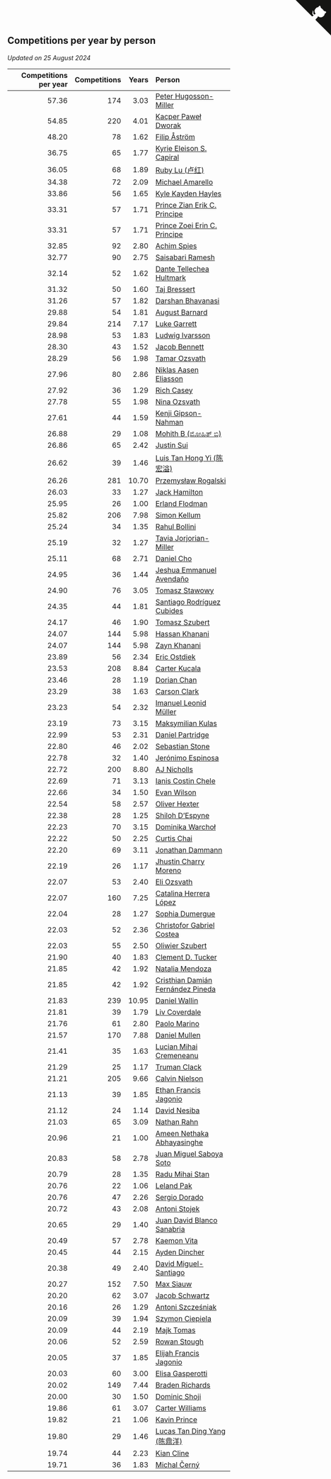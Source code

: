 ## Competitions per year by person

*Updated on 25 August 2024*

| Competitions per year | Competitions | Years | Person |
| ---: | ---: | ---: | :--- |
| 57.36 | 174 | 3.03 | [Peter Hugosson-Miller](https://www.worldcubeassociation.org/persons/2021HUGO01) |
| 54.85 | 220 | 4.01 | [Kacper Paweł Dworak](https://www.worldcubeassociation.org/persons/2020DWOR01) |
| 48.20 | 78 | 1.62 | [Filip Åström](https://www.worldcubeassociation.org/persons/2023ASTR01) |
| 36.75 | 65 | 1.77 | [Kyrie Eleison S. Capiral](https://www.worldcubeassociation.org/persons/2022CAPI02) |
| 36.05 | 68 | 1.89 | [Ruby Lu (卢红)](https://www.worldcubeassociation.org/persons/2022LURU01) |
| 34.38 | 72 | 2.09 | [Michael Amarello](https://www.worldcubeassociation.org/persons/2022AMAR09) |
| 33.86 | 56 | 1.65 | [Kyle Kayden Hayles](https://www.worldcubeassociation.org/persons/2022HAYL02) |
| 33.31 | 57 | 1.71 | [Prince Zian Erik C. Principe](https://www.worldcubeassociation.org/persons/2022PRIN08) |
| 33.31 | 57 | 1.71 | [Prince Zoei Erin C. Principe](https://www.worldcubeassociation.org/persons/2022PRIN09) |
| 32.85 | 92 | 2.80 | [Achim Spies](https://www.worldcubeassociation.org/persons/2021SPIE01) |
| 32.77 | 90 | 2.75 | [Saisabari Ramesh](https://www.worldcubeassociation.org/persons/2021RAME01) |
| 32.14 | 52 | 1.62 | [Dante Tellechea Hultmark](https://www.worldcubeassociation.org/persons/2023HULT01) |
| 31.32 | 50 | 1.60 | [Taj Bressert](https://www.worldcubeassociation.org/persons/2023BRES01) |
| 31.26 | 57 | 1.82 | [Darshan Bhavanasi](https://www.worldcubeassociation.org/persons/2022BHAV01) |
| 29.88 | 54 | 1.81 | [August Barnard](https://www.worldcubeassociation.org/persons/2022BARN21) |
| 29.84 | 214 | 7.17 | [Luke Garrett](https://www.worldcubeassociation.org/persons/2017GARR05) |
| 28.98 | 53 | 1.83 | [Ludwig Ivarsson](https://www.worldcubeassociation.org/persons/2022IVAR01) |
| 28.30 | 43 | 1.52 | [Jacob Bennett](https://www.worldcubeassociation.org/persons/2023BENN04) |
| 28.29 | 56 | 1.98 | [Tamar Ozsvath](https://www.worldcubeassociation.org/persons/2022OZSV04) |
| 27.96 | 80 | 2.86 | [Niklas Aasen Eliasson](https://www.worldcubeassociation.org/persons/2021ELIA01) |
| 27.92 | 36 | 1.29 | [Rich Casey](https://www.worldcubeassociation.org/persons/2023CASE06) |
| 27.78 | 55 | 1.98 | [Nina Ozsvath](https://www.worldcubeassociation.org/persons/2022OZSV03) |
| 27.61 | 44 | 1.59 | [Kenji Gipson-Nahman](https://www.worldcubeassociation.org/persons/2023GIPS01) |
| 26.88 | 29 | 1.08 | [Mohith B (ಮೋಹಿತ್ ಬಿ)](https://www.worldcubeassociation.org/persons/2023BMOH01) |
| 26.86 | 65 | 2.42 | [Justin Sui](https://www.worldcubeassociation.org/persons/2022SUIJ01) |
| 26.62 | 39 | 1.46 | [Luis Tan Hong Yi (陈宏溢)](https://www.worldcubeassociation.org/persons/2023YILU01) |
| 26.26 | 281 | 10.70 | [Przemysław Rogalski](https://www.worldcubeassociation.org/persons/2013ROGA02) |
| 26.03 | 33 | 1.27 | [Jack Hamilton](https://www.worldcubeassociation.org/persons/2023HAMI08) |
| 25.95 | 26 | 1.00 | [Erland Flodman](https://www.worldcubeassociation.org/persons/2023FLOD01) |
| 25.82 | 206 | 7.98 | [Simon Kellum](https://www.worldcubeassociation.org/persons/2016KELL12) |
| 25.24 | 34 | 1.35 | [Rahul Bollini](https://www.worldcubeassociation.org/persons/2023BOLL01) |
| 25.19 | 32 | 1.27 | [Tavia Jorjorian-Miller](https://www.worldcubeassociation.org/persons/2023JORJ01) |
| 25.11 | 68 | 2.71 | [Daniel Cho](https://www.worldcubeassociation.org/persons/2021CHOD01) |
| 24.95 | 36 | 1.44 | [Jeshua Emmanuel Avendaño](https://www.worldcubeassociation.org/persons/2023AVEN01) |
| 24.90 | 76 | 3.05 | [Tomasz Stawowy](https://www.worldcubeassociation.org/persons/2021STAW01) |
| 24.35 | 44 | 1.81 | [Santiago Rodríguez Cubides](https://www.worldcubeassociation.org/persons/2022CUBI01) |
| 24.17 | 46 | 1.90 | [Tomasz Szubert](https://www.worldcubeassociation.org/persons/2022SZUB02) |
| 24.07 | 144 | 5.98 | [Hassan Khanani](https://www.worldcubeassociation.org/persons/2018KHAN26) |
| 24.07 | 144 | 5.98 | [Zayn Khanani](https://www.worldcubeassociation.org/persons/2018KHAN28) |
| 23.89 | 56 | 2.34 | [Eric Ostdiek](https://www.worldcubeassociation.org/persons/2022OSTD01) |
| 23.53 | 208 | 8.84 | [Carter Kucala](https://www.worldcubeassociation.org/persons/2015KUCA01) |
| 23.46 | 28 | 1.19 | [Dorian Chan](https://www.worldcubeassociation.org/persons/2023DORI01) |
| 23.29 | 38 | 1.63 | [Carson Clark](https://www.worldcubeassociation.org/persons/2023CLAR02) |
| 23.23 | 54 | 2.32 | [Imanuel Leonid Müller](https://www.worldcubeassociation.org/persons/2022MULL02) |
| 23.19 | 73 | 3.15 | [Maksymilian Kulas](https://www.worldcubeassociation.org/persons/2021KULA02) |
| 22.99 | 53 | 2.31 | [Daniel Partridge](https://www.worldcubeassociation.org/persons/2022PART02) |
| 22.80 | 46 | 2.02 | [Sebastian Stone](https://www.worldcubeassociation.org/persons/2022STON09) |
| 22.78 | 32 | 1.40 | [Jerónimo Espinosa](https://www.worldcubeassociation.org/persons/2023ESPI07) |
| 22.72 | 200 | 8.80 | [AJ Nicholls](https://www.worldcubeassociation.org/persons/2015NICH04) |
| 22.69 | 71 | 3.13 | [Ianis Costin Chele](https://www.worldcubeassociation.org/persons/2021CHEL01) |
| 22.66 | 34 | 1.50 | [Evan Wilson](https://www.worldcubeassociation.org/persons/2023WILS11) |
| 22.54 | 58 | 2.57 | [Oliver Hexter](https://www.worldcubeassociation.org/persons/2022HEXT01) |
| 22.38 | 28 | 1.25 | [Shiloh D’Espyne](https://www.worldcubeassociation.org/persons/2023DESP01) |
| 22.23 | 70 | 3.15 | [Dominika Warchoł](https://www.worldcubeassociation.org/persons/2021WARC01) |
| 22.22 | 50 | 2.25 | [Curtis Chai](https://www.worldcubeassociation.org/persons/2022CHAI02) |
| 22.20 | 69 | 3.11 | [Jonathan Dammann](https://www.worldcubeassociation.org/persons/2021DAMM01) |
| 22.19 | 26 | 1.17 | [Jhustin Charry Moreno](https://www.worldcubeassociation.org/persons/2023MORE20) |
| 22.07 | 53 | 2.40 | [Eli Ozsvath](https://www.worldcubeassociation.org/persons/2022OZSV01) |
| 22.07 | 160 | 7.25 | [Catalina Herrera López](https://www.worldcubeassociation.org/persons/2017LOPE31) |
| 22.04 | 28 | 1.27 | [Sophia Dumergue](https://www.worldcubeassociation.org/persons/2023DUME02) |
| 22.03 | 52 | 2.36 | [Christofor Gabriel Costea](https://www.worldcubeassociation.org/persons/2022COST03) |
| 22.03 | 55 | 2.50 | [Oliwier Szubert](https://www.worldcubeassociation.org/persons/2022SZUB01) |
| 21.90 | 40 | 1.83 | [Clement D. Tucker](https://www.worldcubeassociation.org/persons/2022TUCK09) |
| 21.85 | 42 | 1.92 | [Natalia Mendoza](https://www.worldcubeassociation.org/persons/2022MEND24) |
| 21.85 | 42 | 1.92 | [Cristhian Damián Fernández Pineda](https://www.worldcubeassociation.org/persons/2022PINE05) |
| 21.83 | 239 | 10.95 | [Daniel Wallin](https://www.worldcubeassociation.org/persons/2013WALL03) |
| 21.81 | 39 | 1.79 | [Liv Coverdale](https://www.worldcubeassociation.org/persons/2022COVE02) |
| 21.76 | 61 | 2.80 | [Paolo Marino](https://www.worldcubeassociation.org/persons/2021MARI04) |
| 21.57 | 170 | 7.88 | [Daniel Mullen](https://www.worldcubeassociation.org/persons/2016MULL04) |
| 21.41 | 35 | 1.63 | [Lucian Mihai Cremeneanu](https://www.worldcubeassociation.org/persons/2023CREM01) |
| 21.29 | 25 | 1.17 | [Truman Clack](https://www.worldcubeassociation.org/persons/2023CLAC02) |
| 21.21 | 205 | 9.66 | [Calvin Nielson](https://www.worldcubeassociation.org/persons/2014NIEL03) |
| 21.13 | 39 | 1.85 | [Ethan Francis Jagonio](https://www.worldcubeassociation.org/persons/2022JAGO03) |
| 21.12 | 24 | 1.14 | [David Nesiba](https://www.worldcubeassociation.org/persons/2023NESI01) |
| 21.03 | 65 | 3.09 | [Nathan Rahn](https://www.worldcubeassociation.org/persons/2021RAHN01) |
| 20.96 | 21 | 1.00 | [Ameen Nethaka Abhayasinghe](https://www.worldcubeassociation.org/persons/2023ABHA02) |
| 20.83 | 58 | 2.78 | [Juan Miguel Saboya Soto](https://www.worldcubeassociation.org/persons/2021SOTO01) |
| 20.79 | 28 | 1.35 | [Radu Mihai Stan](https://www.worldcubeassociation.org/persons/2023STAN09) |
| 20.76 | 22 | 1.06 | [Leland Pak](https://www.worldcubeassociation.org/persons/2023PAKL02) |
| 20.76 | 47 | 2.26 | [Sergio Dorado](https://www.worldcubeassociation.org/persons/2022CORR05) |
| 20.72 | 43 | 2.08 | [Antoni Stojek](https://www.worldcubeassociation.org/persons/2022STOJ03) |
| 20.65 | 29 | 1.40 | [Juan David Blanco Sanabria](https://www.worldcubeassociation.org/persons/2023SANA04) |
| 20.49 | 57 | 2.78 | [Kaemon Vita](https://www.worldcubeassociation.org/persons/2021VITA01) |
| 20.45 | 44 | 2.15 | [Ayden Dincher](https://www.worldcubeassociation.org/persons/2022DINC01) |
| 20.38 | 49 | 2.40 | [David Miguel-Santiago](https://www.worldcubeassociation.org/persons/2022MIGU02) |
| 20.27 | 152 | 7.50 | [Max Siauw](https://www.worldcubeassociation.org/persons/2017SIAU02) |
| 20.20 | 62 | 3.07 | [Jacob Schwartz](https://www.worldcubeassociation.org/persons/2021SCHW01) |
| 20.16 | 26 | 1.29 | [Antoni Szcześniak](https://www.worldcubeassociation.org/persons/2023SZCZ04) |
| 20.09 | 39 | 1.94 | [Szymon Ciepiela](https://www.worldcubeassociation.org/persons/2022CIEP01) |
| 20.09 | 44 | 2.19 | [Majk Tomas](https://www.worldcubeassociation.org/persons/2022TOMA05) |
| 20.06 | 52 | 2.59 | [Rowan Stough](https://www.worldcubeassociation.org/persons/2022STOU01) |
| 20.05 | 37 | 1.85 | [Elijah Francis Jagonio](https://www.worldcubeassociation.org/persons/2022JAGO02) |
| 20.03 | 60 | 3.00 | [Elisa Gasperotti](https://www.worldcubeassociation.org/persons/2021GASP01) |
| 20.02 | 149 | 7.44 | [Braden Richards](https://www.worldcubeassociation.org/persons/2017RICH02) |
| 20.00 | 30 | 1.50 | [Dominic Shoji](https://www.worldcubeassociation.org/persons/2023SHOJ01) |
| 19.86 | 61 | 3.07 | [Carter Williams](https://www.worldcubeassociation.org/persons/2021WILL06) |
| 19.82 | 21 | 1.06 | [Kavin Prince](https://www.worldcubeassociation.org/persons/2023PRIN02) |
| 19.80 | 29 | 1.46 | [Lucas Tan Ding Yang (陈鼎洋)](https://www.worldcubeassociation.org/persons/2023YANG10) |
| 19.74 | 44 | 2.23 | [Kian Cline](https://www.worldcubeassociation.org/persons/2022CLIN01) |
| 19.71 | 36 | 1.83 | [Michal Černý](https://www.worldcubeassociation.org/persons/2022CERN03) |


<a href="https://github.com/jonatanklosko/wca_statistics" class="github-corner" aria-label="View source on Github"><svg width="80" height="80" viewBox="0 0 250 250" style="fill:#151513; color:#fff; position: absolute; top: 0; border: 0; right: 0;" aria-hidden="true"><path d="M0,0 L115,115 L130,115 L142,142 L250,250 L250,0 Z"></path><path d="M128.3,109.0 C113.8,99.7 119.0,89.6 119.0,89.6 C122.0,82.7 120.5,78.6 120.5,78.6 C119.2,72.0 123.4,76.3 123.4,76.3 C127.3,80.9 125.5,87.3 125.5,87.3 C122.9,97.6 130.6,101.9 134.4,103.2" fill="currentColor" style="transform-origin: 130px 106px;" class="octo-arm"></path><path d="M115.0,115.0 C114.9,115.1 118.7,116.5 119.8,115.4 L133.7,101.6 C136.9,99.2 139.9,98.4 142.2,98.6 C133.8,88.0 127.5,74.4 143.8,58.0 C148.5,53.4 154.0,51.2 159.7,51.0 C160.3,49.4 163.2,43.6 171.4,40.1 C171.4,40.1 176.1,42.5 178.8,56.2 C183.1,58.6 187.2,61.8 190.9,65.4 C194.5,69.0 197.7,73.2 200.1,77.6 C213.8,80.2 216.3,84.9 216.3,84.9 C212.7,93.1 206.9,96.0 205.4,96.6 C205.1,102.4 203.0,107.8 198.3,112.5 C181.9,128.9 168.3,122.5 157.7,114.1 C157.9,116.9 156.7,120.9 152.7,124.9 L141.0,136.5 C139.8,137.7 141.6,141.9 141.8,141.8 Z" fill="currentColor" class="octo-body"></path></svg></a><style>.github-corner:hover .octo-arm{animation:octocat-wave 560ms ease-in-out}@keyframes octocat-wave{0%,100%{transform:rotate(0)}20%,60%{transform:rotate(-25deg)}40%,80%{transform:rotate(10deg)}}@media (max-width:500px){.github-corner:hover .octo-arm{animation:none}.github-corner .octo-arm{animation:octocat-wave 560ms ease-in-out}}</style>
